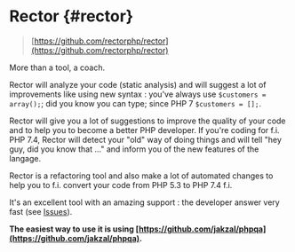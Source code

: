 # Rector {#rector}

> [https://github.com/rectorphp/rector](https://github.com/rectorphp/rector)

More than a tool, a coach.

Rector will analyze your code (static analysis) and will suggest a lot of improvements like using new syntax : you've always use `$customers = array();`; did you know you can type; since PHP 7 `$customers = [];`.

Rector will give you a lot of suggestions to improve the quality of your code and to help you to become a better PHP developer. If you're coding for f.i. PHP 7.4, Rector will detect your "old" way of doing things and will tell "hey guy, did you know that ..." and inform you of the new features of the langage.

Rector is a refactoring tool and also make a lot of automated changes to help you to f.i. convert your code from PHP 5.3 to PHP 7.4 f.i.

It's an excellent tool with an amazing support : the developer answer very fast (see [Issues](https://github.com/rectorphp/rector/issues)).

**The easiest way to use it is using [https://github.com/jakzal/phpqa](https://github.com/jakzal/phpqa).**
